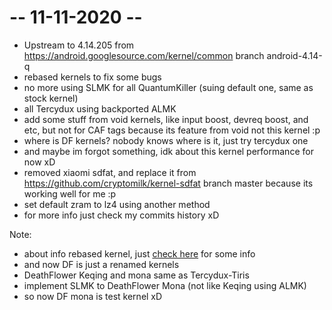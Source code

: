 # -- 11-11-2020 --
* Upstream to 4.14.205 from https://android.googlesource.com/kernel/common branch android-4.14-q
* rebased kernels to fix some bugs
* no more using SLMK for all QuantumKiller (suing default one, same as stock kernel)
* all Tercydux using backported ALMK
* add some stuff from void kernels, like input boost, devreq boost, and etc, but not for CAF tags because its feature from void not this kernel :p
* where is DF kernels? nobody knows where is it, just try tercydux one
* and maybe im forgot something, idk about this kernel performance for now xD
* removed xiaomi sdfat, and replace it from https://github.com/cryptomilk/kernel-sdfat branch master because its working well for me :p
* set default zram to lz4 using another method
* for more info just check my commits history xD

Note:
* about info rebased kernel, just <a href="https://github.com/ZyCromerZ/begonia/blob/changelogs/README.MD">check here</a> for some info
* and now DF is just a renamed kernels
* DeathFlower Keqing and mona same as Tercydux-Tiris
* implement SLMK to DeathFlower Mona (not like Keqing using ALMK)
* so now DF mona is test kernel xD
